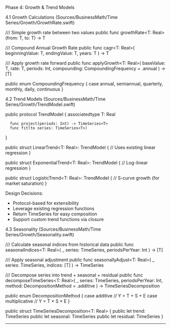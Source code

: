  Phase 4: Growth & Trend Models

  4.1 Growth Calculations (Sources/BusinessMath/Time Series/Growth/GrowthRate.swift)

  /// Simple growth rate between two values
  public func growthRate<T: Real>(from: T, to: T) -> T

  /// Compound Annual Growth Rate
  public func cagr<T: Real>(
      beginningValue: T,
      endingValue: T,
      years: T
  ) -> T

  /// Apply growth rate forward
  public func applyGrowth<T: Real>(
      baseValue: T,
      rate: T,
      periods: Int,
      compounding: CompoundingFrequency = .annual
  ) -> [T]

  public enum CompoundingFrequency {
      case annual, semiannual, quarterly, monthly, daily, continuous
  }

  4.2 Trend Models (Sources/BusinessMath/Time Series/Growth/TrendModel.swift)

  public protocol TrendModel {
      associatedtype T: Real

      func project(periods: Int) -> TimeSeries<T>
      func fit(to series: TimeSeries<T>)
  }

  public struct LinearTrend<T: Real>: TrendModel {
      // Uses existing linear regression
  }

  public struct ExponentialTrend<T: Real>: TrendModel {
      // Log-linear regression
  }

  public struct LogisticTrend<T: Real>: TrendModel {
      // S-curve growth (for market saturation)
  }

  Design Decisions:
  - Protocol-based for extensibility
  - Leverage existing regression functions
  - Return TimeSeries for easy composition
  - Support custom trend functions via closure

  4.3 Seasonality (Sources/BusinessMath/Time Series/Growth/Seasonality.swift)

  /// Calculate seasonal indices from historical data
  public func seasonalIndices<T: Real>(
      _ series: TimeSeries<T>,
      periodsPerYear: Int
  ) -> [T]

  /// Apply seasonal adjustment
  public func seasonallyAdjust<T: Real>(
      _ series: TimeSeries<T>,
      indices: [T]
  ) -> TimeSeries<T>

  /// Decompose series into trend + seasonal + residual
  public func decomposeTimeSeries<T: Real>(
      _ series: TimeSeries<T>,
      periodsPerYear: Int,
      method: DecompositionMethod = .additive
  ) -> TimeSeriesDecomposition<T>

  public enum DecompositionMethod {
      case additive      // Y = T + S + E
      case multiplicative // Y = T × S × E
  }

  public struct TimeSeriesDecomposition<T: Real> {
      public let trend: TimeSeries<T>
      public let seasonal: TimeSeries<T>
      public let residual: TimeSeries<T>
  }

  ---
